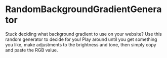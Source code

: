 # RandomBackgroundGradientGenerator
Stuck deciding what background gradient to use on your website? Use this random generator to decide for you! Play around until you get something you like, make adjustments to the brightness and tone, then simply copy and paste the RGB value.
